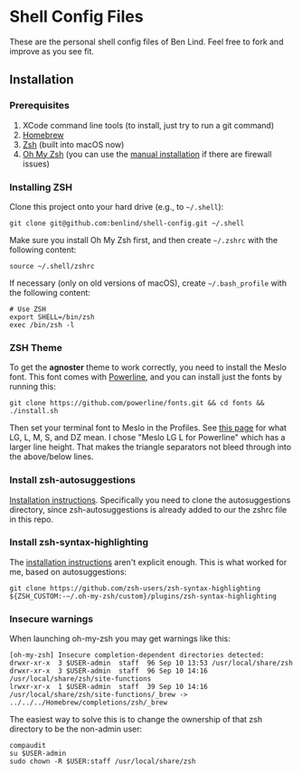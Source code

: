 # Shell Config Files

These are the personal shell config files of Ben Lind. Feel free to fork and
improve as you see fit.

## Installation

### Prerequisites

1. XCode command line tools (to install, just try to run a git command)
2. [Homebrew](brew.sh)
3. [Zsh](http://sourabhbajaj.com/mac-setup/iTerm/zsh.html) (built into macOS now)
4. [Oh My Zsh](https://github.com/robbyrussell/oh-my-zsh) (you can use the [manual installation](https://github.com/robbyrussell/oh-my-zsh#manual-installation) if there are firewall issues)

### Installing ZSH

Clone this project onto your hard drive (e.g., to `~/.shell`):

```
git clone git@github.com:benlind/shell-config.git ~/.shell
```

Make sure you install Oh My Zsh first, and then create `~/.zshrc` with the following content:

```
source ~/.shell/zshrc
```

If necessary (only on old versions of macOS), create `~/.bash_profile` with the following content:

```
# Use ZSH
export SHELL=/bin/zsh
exec /bin/zsh -l
```

### ZSH Theme

To get the **agnoster** theme to work correctly, you need to install the Meslo
font. This font comes with [Powerline](https://github.com/powerline), and you
can install just the fonts by running this:

```
git clone https://github.com/powerline/fonts.git && cd fonts && ./install.sh
```

Then set your terminal font to Meslo in the Profiles. See [this page](https://github.com/ryanoasis/nerd-fonts/wiki/FAQ-and-Troubleshooting#what-do-these-acronym-variations-in-the-font-name-mean-lg-l-m-s-dz-sz) for what LG, L, M, S, and DZ mean. I chose "Meslo LG L for Powerline" which has a larger line height. That makes the triangle separators not bleed through into the above/below lines.

### Install zsh-autosuggestions

[Installation instructions](https://github.com/zsh-users/zsh-autosuggestions/blob/master/INSTALL.md). Specifically you need to clone the autosuggestions directory, since zsh-autosuggestions is already added to our the zshrc file in this repo.

### Install zsh-syntax-highlighting

The [installation instructions](https://github.com/zsh-users/zsh-syntax-highlighting/blob/master/INSTALL.md) aren't explicit enough. This is what worked for me, based on autosuggestions:

```
git clone https://github.com/zsh-users/zsh-syntax-highlighting ${ZSH_CUSTOM:-~/.oh-my-zsh/custom}/plugins/zsh-syntax-highlighting
```

### Insecure warnings

When launching oh-my-zsh you may get warnings like this:

```
[oh-my-zsh] Insecure completion-dependent directories detected:
drwxr-xr-x  3 $USER-admin  staff  96 Sep 10 13:53 /usr/local/share/zsh
drwxr-xr-x  3 $USER-admin  staff  96 Sep 10 14:16 /usr/local/share/zsh/site-functions
lrwxr-xr-x  1 $USER-admin  staff  39 Sep 10 14:16 /usr/local/share/zsh/site-functions/_brew -> ../../../Homebrew/completions/zsh/_brew
```

The easiest way to solve this is to change the ownership of that zsh directory to be the non-admin user:

```
compaudit
su $USER-admin
sudo chown -R $USER:staff /usr/local/share/zsh
```
